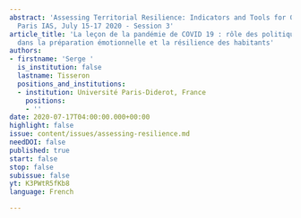 ```yaml
---
abstract: 'Assessing Territorial Resilience: Indicators and Tools for Governance,
  Paris IAS, July 15-17 2020 - Session 3'
article_title: 'La leçon de la pandémie de COVID 19 : rôle des politiques publiques
  dans la préparation émotionnelle et la résilience des habitants'
authors:
- firstname: 'Serge '
  is_institution: false
  lastname: Tisseron
  positions_and_institutions:
  - institution: Université Paris-Diderot, France
    positions:
    - ''
date: 2020-07-17T04:00:00.000+00:00
highlight: false
issue: content/issues/assessing-resilience.md
needDOI: false
published: true
start: false
stop: false
subissue: false
yt: K3PWtR5fKb8
language: French

---
```

<Youtube yt="K3PWtR5fKb8" caption="La leçon de la pandémie de COVID 19 " start="false" stop="false"></Youtube>